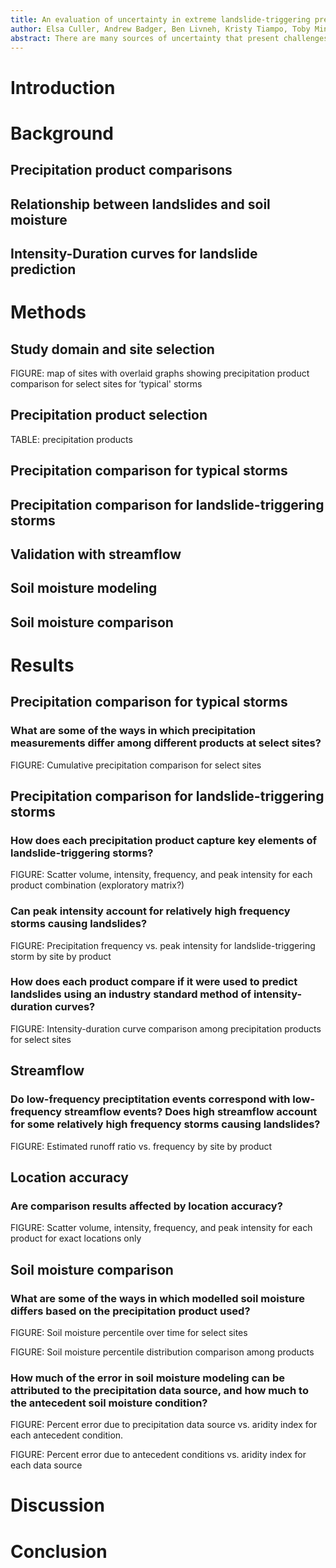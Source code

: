```yaml
---
title: An evaluation of uncertainty in extreme landslide-triggering precipitation and soil moisture
author: Elsa Culler, Andrew Badger, Ben Livneh, Kristy Tiampo, Toby Minear
abstract: There are many sources of uncertainty that present challenges to skillful landslide predictions such as road cuts, vegetation changes, and subsurface soil structure. However, perhaps the largest source of uncertainty in landslide probability estimates is hydrologic uncertainty or uncertainty in the volume and spatial distribution of both antecedent soil moisture and precipitation during and immediately preceding the event. The key challenge is the wide range of values represented in different available precipitation datasets. Here we investigate the contribution of precipitation uncertainty, and subsequently the uncertainty in modeled soil saturation, to the uncertainty of predicted landslide probability. First, we compare precipitation at 257 landslide locations across the continental US and Canada. Precipitation data are taken from four products that cover disparate measurement methods: satellite, radar, gauge, and numerical weather prediction. The products also cover a range of spatial and temporal resolutions. We compare the average intensity, peak intensity at the smallest interval available, duration of the landslide-triggering storms, and return period as measured by each product. Next, we identify the enclosing watershed for each landslide and use the streamflow in combination with the precipitation measurements to compare the runoff ratio during the triggering event. Finally, we evaluate the soil moisture at each site leading up to the landslide by using each precipitation dataset to drive the Hydrus hydrologic model. The implications of uncertainty in precipitation for the precision of landslide predictions in different climates and types of landslides are explored.
---
```


# Introduction

# Background

## Precipitation product comparisons

## Relationship between landslides and soil moisture

## Intensity-Duration curves for landslide prediction

# Methods

## Study domain and site selection

FIGURE: map of sites with overlaid graphs showing precipitation product comparison for select sites for ‘typical' storms

## Precipitation product selection

TABLE: precipitation products

## Precipitation  comparison for typical storms

## Precipitation comparison for landslide-triggering storms

## Validation with streamflow

## Soil moisture modeling

## Soil moisture comparison

# Results

## Precipitation comparison for typical storms

### What are some of the ways in which precipitation measurements differ among different products at select sites?

FIGURE: Cumulative precipitation comparison for select sites



## Precipitation comparison for landslide-triggering storms

### How does each precipitation product capture key elements of landslide-triggering storms?

FIGURE: Scatter volume, intensity, frequency, and peak intensity for each product combination (exploratory matrix?)

### Can peak intensity account for relatively high frequency storms causing landslides?

FIGURE: Precipitation frequency vs. peak intensity for landslide-triggering storm by site by product

### How does each product compare if it were used to predict landslides using an industry standard method of intensity-duration curves?

FIGURE: Intensity-duration curve comparison among precipitation products for select sites 



## Streamflow

### Do low-frequency preciptitation events correspond with low-frequency streamflow events? Does high streamflow account for some relatively high frequency storms causing landslides?

FIGURE: Estimated runoff ratio vs. frequency by site by product



## Location accuracy

### Are comparison results affected by location accuracy?

FIGURE: Scatter volume, intensity, frequency, and peak intensity for each product for exact locations only



## Soil moisture comparison

### What are some of the ways in which modelled soil moisture differs based on the precipitation product used?

FIGURE: Soil moisture percentile over time for select sites

FIGURE: Soil moisture percentile distribution comparison among products

### How much of the error in soil moisture modeling can be attributed to the precipitation data source, and how much to the antecedent soil moisture condition?

FIGURE: Percent error due to precipitation data source vs. aridity index for each antecedent condition.

FIGURE: Percent error due to antecedent conditions vs. aridity index for each data source

# Discussion

# Conclusion